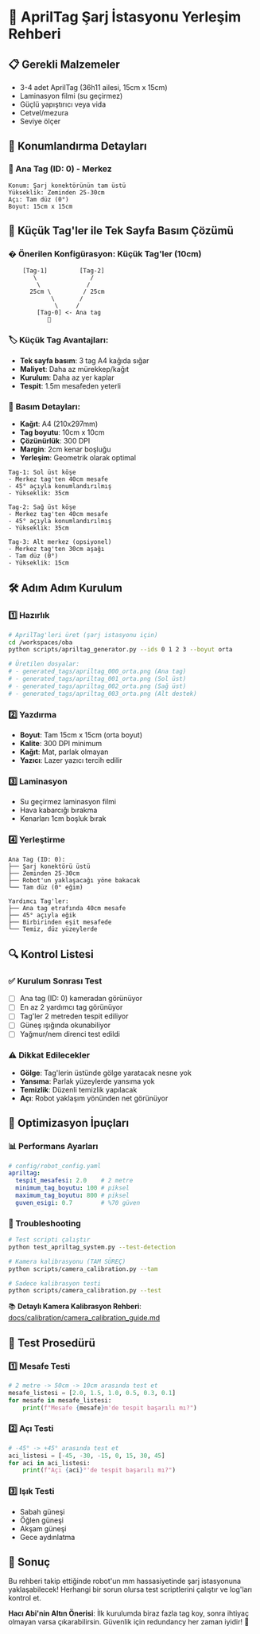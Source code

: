 # 🎯 AprilTag Şarj İstasyonu Yerleşim Rehberi

## 📋 Gerekli Malzemeler
- 3-4 adet AprilTag (36h11 ailesi, 15cm x 15cm)
- Laminasyon filmi (su geçirmez)
- Güçlü yapıştırıcı veya vida
- Cetvel/mezura
- Seviye ölçer

## 📐 Konumlandırma Detayları

### 🎯 Ana Tag (ID: 0) - Merkez
```
Konum: Şarj konektörünün tam üstü
Yükseklik: Zeminden 25-30cm
Açı: Tam düz (0°)
Boyut: 15cm x 15cm
```

## 🎯 **Küçük Tag'ler ile Tek Sayfa Basım Çözümü**

### � **Önerilen Konfigürasyon: Küçük Tag'ler (10cm)**

```
    [Tag-1]         [Tag-2]
       \               /
        \             /
      25cm \         / 25cm
            \       /
             \     /
        [Tag-0] <- Ana tag
           🔌
```

### 🏷️ **Küçük Tag Avantajları:**
- **Tek sayfa basım**: 3 tag A4 kağıda sığar
- **Maliyet**: Daha az mürekkep/kağıt
- **Kurulum**: Daha az yer kaplar
- **Tespit**: 1.5m mesafeden yeterli

### 📄 **Basım Detayları:**
- **Kağıt**: A4 (210x297mm)
- **Tag boyutu**: 10cm x 10cm
- **Çözünürlük**: 300 DPI
- **Margin**: 2cm kenar boşluğu
- **Yerleşim**: Geometrik olarak optimal
```
Tag-1: Sol üst köşe
- Merkez tag'ten 40cm mesafe
- 45° açıyla konumlandırılmış
- Yükseklik: 35cm

Tag-2: Sağ üst köşe
- Merkez tag'ten 40cm mesafe
- 45° açıyla konumlandırılmış
- Yükseklik: 35cm

Tag-3: Alt merkez (opsiyonel)
- Merkez tag'ten 30cm aşağı
- Tam düz (0°)
- Yükseklik: 15cm
```

## 🛠️ Adım Adım Kurulum

### 1️⃣ Hazırlık
```bash
# AprilTag'leri üret (şarj istasyonu için)
cd /workspaces/oba
python scripts/apriltag_generator.py --ids 0 1 2 3 --boyut orta

# Üretilen dosyalar:
# - generated_tags/apriltag_000_orta.png (Ana tag)
# - generated_tags/apriltag_001_orta.png (Sol üst)
# - generated_tags/apriltag_002_orta.png (Sağ üst)
# - generated_tags/apriltag_003_orta.png (Alt destek)
```

### 2️⃣ Yazdırma
- **Boyut**: Tam 15cm x 15cm (orta boyut)
- **Kalite**: 300 DPI minimum
- **Kağıt**: Mat, parlak olmayan
- **Yazıcı**: Lazer yazıcı tercih edilir

### 3️⃣ Laminasyon
- Su geçirmez laminasyon filmi
- Hava kabarcığı bırakma
- Kenarları 1cm boşluk bırak

### 4️⃣ Yerleştirme
```
Ana Tag (ID: 0):
├── Şarj konektörü üstü
├── Zeminden 25-30cm
├── Robot'un yaklaşacağı yöne bakacak
└── Tam düz (0° eğim)

Yardımcı Tag'ler:
├── Ana tag etrafında 40cm mesafe
├── 45° açıyla eğik
├── Birbirinden eşit mesafede
└── Temiz, düz yüzeylerde
```

## 🔍 Kontrol Listesi

### ✅ Kurulum Sonrası Test
- [ ] Ana tag (ID: 0) kameradan görünüyor
- [ ] En az 2 yardımcı tag görünüyor
- [ ] Tag'ler 2 metreden tespit ediliyor
- [ ] Güneş ışığında okunabiliyor
- [ ] Yağmur/nem direnci test edildi

### ⚠️ Dikkat Edilecekler
- **Gölge**: Tag'lerin üstünde gölge yaratacak nesne yok
- **Yansıma**: Parlak yüzeylerde yansıma yok
- **Temizlik**: Düzenli temizlik yapılacak
- **Açı**: Robot yaklaşım yönünden net görünüyor

## 🎯 Optimizasyon İpuçları

### 📊 Performans Ayarları
```yaml
# config/robot_config.yaml
apriltag:
  tespit_mesafesi: 2.0    # 2 metre
  minimum_tag_boyutu: 100 # piksel
  maximum_tag_boyutu: 800 # piksel
  guven_esigi: 0.7        # %70 güven
```

### 🔧 Troubleshooting
```bash
# Test scripti çalıştır
python test_apriltag_system.py --test-detection

# Kamera kalibrasyonu (TAM SÜREÇ)
python scripts/camera_calibration.py --tam

# Sadece kalibrasyon testi
python scripts/camera_calibration.py --test
```

📚 **Detaylı Kamera Kalibrasyon Rehberi**: [docs/calibration/camera_calibration_guide.md](calibration/camera_calibration_guide.md)

## 📱 Test Prosedürü

### 1️⃣ Mesafe Testi
```python
# 2 metre -> 50cm -> 10cm arasında test et
mesafe_listesi = [2.0, 1.5, 1.0, 0.5, 0.3, 0.1]
for mesafe in mesafe_listesi:
    print(f"Mesafe {mesafe}m'de tespit başarılı mı?")
```

### 2️⃣ Açı Testi
```python
# -45° -> +45° arasında test et
aci_listesi = [-45, -30, -15, 0, 15, 30, 45]
for aci in aci_listesi:
    print(f"Açı {aci}°'de tespit başarılı mı?")
```

### 3️⃣ Işık Testi
- Sabah güneşi
- Öğlen güneşi
- Akşam güneşi
- Gece aydınlatma

## 🚀 Sonuç
Bu rehberi takip ettiğinde robot'un mm hassasiyetinde şarj istasyonuna yaklaşabilecek! Herhangi bir sorun olursa test scriptlerini çalıştır ve log'ları kontrol et.

**Hacı Abi'nin Altın Önerisi**: İlk kurulumda biraz fazla tag koy, sonra ihtiyaç olmayan varsa çıkarabilirsin. Güvenlik için redundancy her zaman iyidir! 🎯

